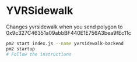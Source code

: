 # YVRSidewalk

Changes yvrsidewalk when you send polygon to 0x9c327C46351a09abbBF440E1E756A3bea9fEc11c

```bash
pm2 start index.js --name yvrsidewalk-backend
pm2 startup
# Follow the instructions
```
